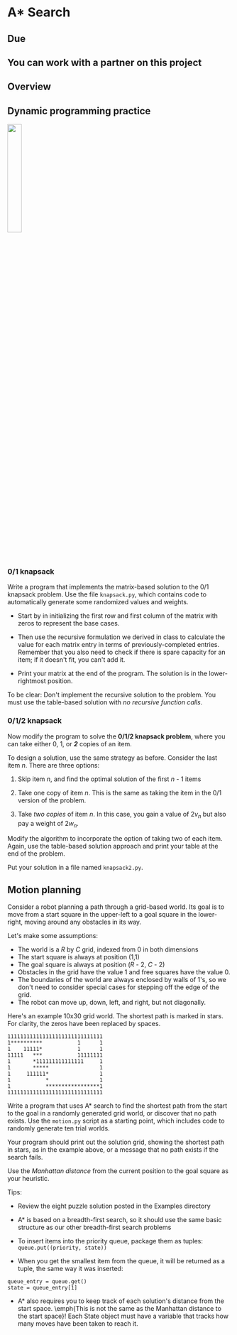 # A* Search

## Due

## You can work with a partner on this project

## Overview



## Dynamic programming practice

<img src="https://i.pinimg.com/originals/5c/2e/7b/5c2e7b63caf86c3a9a77abd4da2ead0d.jpg" width="25%" />

### 0/1 knapsack

Write a program that implements the matrix-based solution to the 0/1 knapsack problem. Use the file `knapsack.py`, which contains code to automatically generate some randomized values and weights.

- Start by in initializing the first row and first column of the matrix with zeros to represent the base cases.

- Then use the recursive formulation we derived in class to calculate the value for each matrix entry in terms of previously-completed entries. Remember that you also need to check if there is spare capacity for an item; if it doesn't fit, you can't add it.

- Print your matrix at the end of the program. The solution is in the lower-rightmost position.

To be clear: Don't implement the recursive solution to the problem. You must use the table-based solution with *no recursive function calls*.

### 0/1/2 knapsack

Now modify the program to solve the **0/1/2 knapsack problem**, where you can take either 0, 1, or ***2*** copies of an item.

To design a solution, use the same strategy as before. Consider the last item *n*. There are three options:

1. Skip item *n*, and find the optimal solution of the first *n* - 1 items

2. Take one copy of item *n*. This is the same as taking the item in the 0/1 version of the problem.

3. Take *two copies* of item *n*. In this case, you gain a value of 2*v*<sub>*n*</sub> but also pay a weight of 2*w*<sub>*n*</sub>.

Modify the algorithm to incorporate the option of taking two of each item. Again, use the table-based solution approach and print your table at the end of the problem.

Put your solution in a file named `knapsack2.py`.


## Motion planning

Consider a robot planning a path through a grid-based world. Its goal is to move from a start square in the upper-left to a goal square in the lower-right, moving around any obstacles in its way.

Let's make some assumptions:
- The world is a *R* by *C* grid, indexed from 0 in both dimensions
- The start square is always at position (1,1)
- The goal square is always at position (*R* - 2, *C* - 2)
- Obstacles in the grid have the value 1 and free squares have the value 0.
- The boundaries of the world are always enclosed by walls of 1's, so we don't need to consider special cases
for stepping off the edge of the grid.
- The robot can move up, down, left, and right, but not diagonally.

Here's an example 10x30 grid world. The shortest path is marked in stars. For clarity, the zeros have been replaced by spaces.
```
111111111111111111111111111111
1**********           1      1
1    11111*           1      1
11111   ***           11111111
1       *111111111111111     1
1       *****                1
1     111111*                1
1           *                1
1           *****************1
111111111111111111111111111111
```

Write a program that uses A* search to find the shortest path from the start to the goal in a randomly generated grid world, or discover that no
path exists. Use the `motion.py` script as a starting point, which includes code to randomly generate ten trial worlds.

Your program should print out the solution grid, showing the shortest path in stars, as in the example above, or a message that no path exists if the search fails.

Use the *Manhattan distance* from the current position to the goal square as your heuristic.

Tips:

- Review the eight puzzle solution posted in the Examples directory

- A* is based on a breadth-first search, so it should use the same basic structure as our other breadth-first search problems

- To insert items into the priority queue, package them as tuples: `queue.put((priority, state))`
  
- When you get the smallest item from the queue, it will be returned as a tuple, the same way it was inserted:
```
queue_entry = queue.get()
state = queue_entry[1]
```

- A* also requires you to keep track of each solution's distance from the start space. \emph{This is not the same as the Manhattan distance
to the start space}! Each State object must have a variable that tracks how many moves have been taken to reach it.
